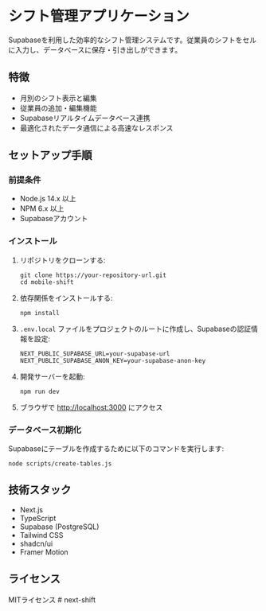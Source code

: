 # シフト管理アプリケーション

Supabaseを利用した効率的なシフト管理システムです。従業員のシフトをセルに入力し、データベースに保存・引き出しができます。

## 特徴

- 月別のシフト表示と編集
- 従業員の追加・編集機能
- Supabaseリアルタイムデータベース連携
- 最適化されたデータ通信による高速なレスポンス

## セットアップ手順

### 前提条件

- Node.js 14.x 以上
- NPM 6.x 以上
- Supabaseアカウント

### インストール

1. リポジトリをクローンする:
   ```
   git clone https://your-repository-url.git
   cd mobile-shift
   ```

2. 依存関係をインストールする:
   ```
   npm install
   ```

3. `.env.local` ファイルをプロジェクトのルートに作成し、Supabaseの認証情報を設定:
   ```
   NEXT_PUBLIC_SUPABASE_URL=your-supabase-url
   NEXT_PUBLIC_SUPABASE_ANON_KEY=your-supabase-anon-key
   ```

4. 開発サーバーを起動:
   ```
   npm run dev
   ```

5. ブラウザで [http://localhost:3000](http://localhost:3000) にアクセス

### データベース初期化

Supabaseにテーブルを作成するために以下のコマンドを実行します:

```
node scripts/create-tables.js
```

## 技術スタック

- Next.js
- TypeScript
- Supabase (PostgreSQL)
- Tailwind CSS
- shadcn/ui
- Framer Motion

## ライセンス

MITライセンス # next-shift
